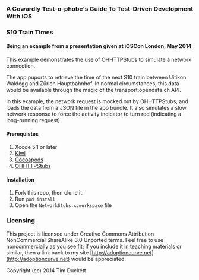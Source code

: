### A Cowardly Test-o-phobe's Guide To Test-Driven Development With iOS
### S10 Train Times

#### Being an example from a presentation given at iOSCon London, May 2014

This example demonstrates the use of OHHTTPStubs to simulate a network connection.

The app puports to retrieve the time of the next S10 train between Uitikon Waldegg and Zürich Hauptbahnhof.  In normal circumstances, this data would be available through the magic of the transport.opendata.ch API.

In this example, the network request is mocked out by OHHTTPStubs, and loads the data from a JSON file in the app bundle.  It also simulates a slow network response to force the activity indicator to turn red (indicating a long-running request).

#### Prerequistes

1. Xcode 5.1 or later
1. [Kiwi](https://github.com/allending/Kiwi)
1. [Cocoapods](http://cocoapods.org)
1. [OHHTTPStubs](https://github.com/AliSoftware/OHHTTPStubs)

#### Installation

1. Fork this repo, then clone it.
1. Run `pod install`
1. Open the `NetworkStubs.xcworkspace` file

### Licensing

This project is licensed under Creative Commons Attribution NonCommercial ShareAlike 3.0 Unported terms.  Feel free to use noncommercially as you see fit; if you include it in teaching materials or similar, then a link back to my site [http://adoptioncurve.net](http://adoptioncurve.net) would be appreciated.

Copyright (cc) 2014 Tim Duckett